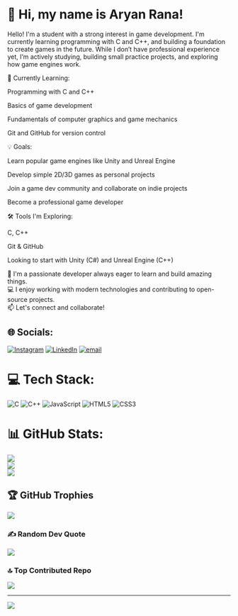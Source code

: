 # 👋 Hi, my name is **Aryan Rana**!
Hello! I'm a student with a strong interest in game development. I'm currently learning programming with C and C++, and building a foundation to create games in the future. While I don’t have professional experience yet, I’m actively studying, building small practice projects, and exploring how game engines work.

🌱 Currently Learning:

Programming with C and C++

Basics of game development

Fundamentals of computer graphics and game mechanics

Git and GitHub for version control

💡 Goals:

Learn popular game engines like Unity and Unreal Engine

Develop simple 2D/3D games as personal projects

Join a game dev community and collaborate on indie projects

Become a professional game developer

🛠️ Tools I'm Exploring:

C, C++

Git & GitHub

Looking to start with Unity (C#) and Unreal Engine (C++)

🚀 I'm a passionate developer always eager to learn and build amazing things.  
💻 I enjoy working with modern technologies and contributing to open-source projects.  
📫 Let's connect and collaborate!
## 🌐 Socials:
[![Instagram](https://img.shields.io/badge/Instagram-%23E4405F.svg?logo=Instagram&logoColor=white)](https://instagram.com/aryanrana_23) [![LinkedIn](https://img.shields.io/badge/LinkedIn-%230077B5.svg?logo=linkedin&logoColor=white)](https://linkedin.com/in/aryan-rana-415737370) [![email](https://img.shields.io/badge/Email-D14836?logo=gmail&logoColor=white)](mailto:aryanrana50030@gmail.com) 

# 💻 Tech Stack:
![C](https://img.shields.io/badge/c-%2300599C.svg?style=for-the-badge&logo=c&logoColor=white) ![C++](https://img.shields.io/badge/c++-%2300599C.svg?style=for-the-badge&logo=c%2B%2B&logoColor=white) ![JavaScript](https://img.shields.io/badge/javascript-%23323330.svg?style=for-the-badge&logo=javascript&logoColor=%23F7DF1E) ![HTML5](https://img.shields.io/badge/html5-%23E34F26.svg?style=for-the-badge&logo=html5&logoColor=white) ![CSS3](https://img.shields.io/badge/css3-%231572B6.svg?style=for-the-badge&logo=css3&logoColor=white)
# 📊 GitHub Stats:
![](https://github-readme-stats.vercel.app/api?username=Aryanrana2005&theme=dark&hide_border=false&include_all_commits=true&count_private=false)<br/>
![](https://nirzak-streak-stats.vercel.app/?user=Aryanrana2005&theme=dark&hide_border=false)<br/>
![](https://github-readme-stats.vercel.app/api/top-langs/?username=Aryanrana2005&theme=dark&hide_border=false&include_all_commits=true&count_private=false&layout=compact)

## 🏆 GitHub Trophies
![](https://github-profile-trophy.vercel.app/?username=Aryanrana2005&theme=radical&no-frame=false&no-bg=true&margin-w=4)

### ✍️ Random Dev Quote
![](https://quotes-github-readme.vercel.app/api?type=horizontal&theme=radical)

### 🔝 Top Contributed Repo
![](https://github-contributor-stats.vercel.app/api?username=Aryanrana2005&limit=5&theme=dark&combine_all_yearly_contributions=true)

---
[![](https://visitcount.itsvg.in/api?id=Aryanrana2005&icon=0&color=0)](https://visitcount.itsvg.in)

<!-- Proudly created with GPRM ( https://gprm.itsvg.in ) -->

